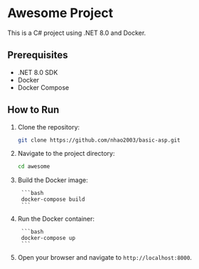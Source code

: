 # Awesome Project

This is a C# project using .NET 8.0 and Docker.

## Prerequisites

- .NET 8.0 SDK
- Docker
- Docker Compose

## How to Run

1. Clone the repository:
    
    ```bash
    git clone https://github.com/nhao2003/basic-asp.git
    ```
2. Navigate to the project directory:
    
    ```bash
    cd awesome
    ```
3. Build the Docker image:
        
        ```bash
        docker-compose build
        ```
4. Run the Docker container:
        
        ```bash
        docker-compose up
        ```
5. Open your browser and navigate to `http://localhost:8000`.